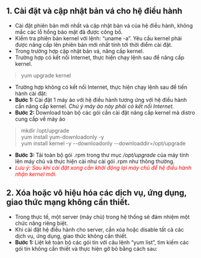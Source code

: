 ## 1.	Cài đặt và cập nhật bản vá cho hệ điều hành 
-	Cài đặt phiên bản mới nhất và cập nhật bản vá của hệ điều hành, không mắc các lỗ hổng bảo mật đã được công bố.
-	Kiểm tra phiên bản kernel với lệnh: “uname -a”. Yêu cầu kernel phải được nâng cấp lên phiên bản mới nhất tính tới thời điểm cài đặt.
-	Trong trường hợp cập nhật bản vá, nâng cấp kernel.
-	Trường hợp có kết nối Internet, thực hiện chạy lệnh sau để nâng cấp kernel.
>   yum upgrade kernel 
-	Trường hợp không có kết nối Internet, thực hiện chạy lệnh sau để tiến hành cài đặt:
-   <b> Bước 1: </b> Cài đặt 1 máy ảo với hệ điều hành tương ứng với hệ điều hành cần nâng cấp kernel. *Chú ý máy ảo này phải có kết nối Internet.*
-	<b> Bước 2: </b> Download toàn bộ các gói cần cài đặt nâng cấp kernel mà distro cung cấp về máy ảo
>    mkdir /opt/upgrade <br>
>    yum install yum-downloadonly -y <br>
>    yum install kernel -y --downloadonly --downloaddir=/opt/upgrade
-	<b> Bước 3: </b>Tải toàn bộ gói .rpm trong thư mục */opt/upgrade* của máy tính lên máy chủ và thực hiện cài như cài gói .rpm như thông thường.
-   <font color="red">*Lưu ý: Sau khi cài đặt xong cần khởi động lại máy chủ để hệ điều hành nhận kernel mới.*</font>
## 2.	Xóa hoặc vô hiệu hóa các dịch vụ, ứng dụng, giao thức mạng không cần thiết.
-   Trong thực tế, một server (máy chủ) trong hệ thống sẽ đảm nhiệm một chức năng riêng biệt. 
-   Khi cài đặt hệ điều hành cho server, cần xóa hoặc disable tất cả các dịch vụ, ứng dụng, giao thức không cần thiết.
-   <b> Bước 1: </b> Liệt kê toàn bộ các gói tin với câu lệnh “yum list”, tìm kiếm các gói tin không cần thiết và thực hiện gỡ bỏ bằng cách sau:
